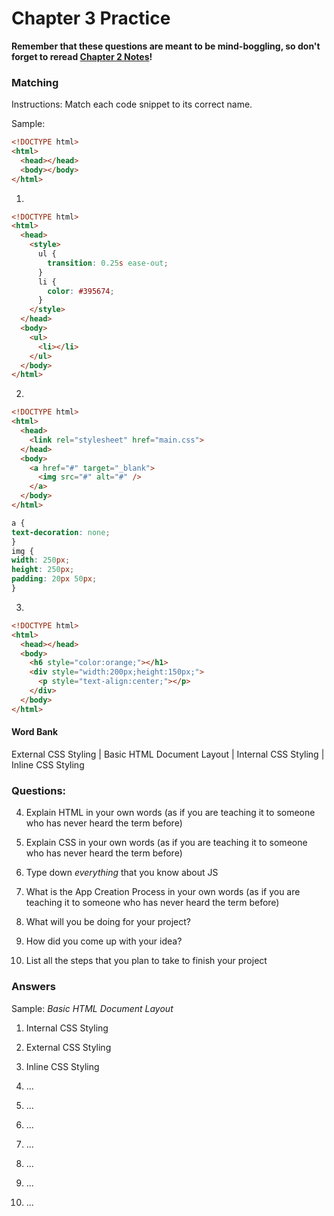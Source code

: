 # Chapter 3 Practice

**Remember that these questions are meant to be mind-boggling, so don't forget to reread [Chapter 2 Notes](https://github.com/ra-coding-club/chapter-2/wiki)!**

### Matching

Instructions: Match each code snippet to its correct name.

Sample: 
```` HTML 
<!DOCTYPE html>
<html>
  <head></head>
  <body></body>
</html>
````

1. 
```` HTML 
<!DOCTYPE html>
<html>
  <head>
    <style>
      ul {
        transition: 0.25s ease-out;
      }  
      li {
        color: #395674;
      }
    </style>
  </head>
  <body>
    <ul>
      <li></li>
    </ul>
  </body>
</html>
````

2. 
```` HTML
<!DOCTYPE html>
<html>
  <head>
    <link rel="stylesheet" href="main.css">
  </head>
  <body>
    <a href="#" target="_blank">
      <img src="#" alt="#" />
    </a>
  </body>
</html>
````
```` CSS
a {
text-decoration: none;
}
img {
width: 250px;
height: 250px;
padding: 20px 50px;
}
````
3. 
```` HTML
<!DOCTYPE html>
<html>
  <head></head>
  <body>
    <h6 style="color:orange;"></h1>
    <div style="width:200px;height:150px;">
      <p style="text-align:center;"></p>
    </div>
  </body>
</html>
````

#### Word Bank

External CSS Styling | Basic HTML Document Layout | Internal CSS Styling | Inline CSS Styling

### Questions:

4. Explain HTML in your own words (as if you are teaching it to someone who has never heard the term before)

5. Explain CSS in your own words (as if you are teaching it to someone who has never heard the term before)

6. Type down *everything* that you know about JS

7. What is the App Creation Process in your own words (as if you are teaching it to someone who has never heard the term before)

8. What will you be doing for your project?

9. How did you come up with your idea?

10. List all the steps that you plan to take to finish your project

### Answers

Sample: *Basic HTML Document Layout*

1. Internal CSS Styling

2. External CSS Styling

3. Inline CSS Styling 

4. ...

5. ...

6. ...

7. ...

8. ...

9. ...

10. ...
